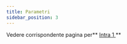 ```yaml
---
title: Parametri
sidebar_position: 3
---
```


Vedere corrispondente pagina per** [Intra 1 ](/docs/finance-area/declarations/intrastat/automatic-creation-intrastat1/parameters) **






